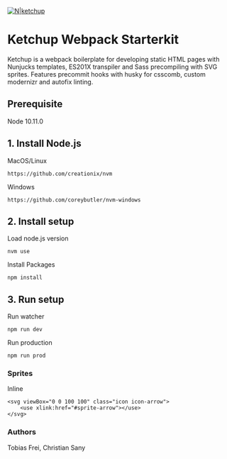 [![N|ketchup](http://tobiasfrei.ch/github/ketchup-starterkit/ketchup-starterkit-logo-01.svg)](https://tobiasfrei.ch)

# Ketchup Webpack Starterkit
Ketchup is a webpack boilerplate for developing static HTML pages with Nunjucks templates, ES201X transpiler and Sass precompiling with SVG sprites. Features precommit hooks with husky for csscomb, custom modernizr and autofix linting.

## Prerequisite
Node 10.11.0

## 1. Install Node.js
MacOS/Linux
```
https://github.com/creationix/nvm
```

Windows
```
https://github.com/coreybutler/nvm-windows
```

## 2. Install setup
Load node.js version
```
nvm use
```

Install Packages
```
npm install
```

## 3. Run setup
Run watcher
```
npm run dev
```

Run production
```
npm run prod
```

### Sprites
Inline
```
<svg viewBox="0 0 100 100" class="icon icon-arrow">
    <use xlink:href="#sprite-arrow"></use>
</svg>
```

### Authors
Tobias Frei, Christian Sany
